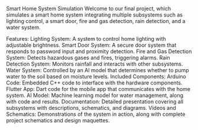Smart Home System Simulation
Welcome to our final project, which simulates a smart home system integrating multiple subsystems such as lighting control, a smart door, fire and gas detection, rain detection, and a water system.

Features:
Lighting System: A system to control home lighting with adjustable brightness.
Smart Door System: A secure door system that responds to password input and proximity detection.
Fire and Gas Detection System: Detects hazardous gases and fires, triggering alarms.
Rain Detection System: Monitors rainfall and interacts with other subsystems.
Water System: Controlled by an AI model that determines whether to pump water to the soil based on moisture levels.
Included Components:
Arduino Code: Embedded C++ code to interface with the hardware components.
Flutter App: Dart code for the mobile app that communicates with the home system.
AI Model: Machine learning model for water management, along with code and results.
Documentation: Detailed presentation covering all subsystems with descriptions, schematics, and diagrams.
Videos and Schematics: Demonstrations of the system in action, along with complete project schematics and design maquettes.

